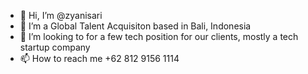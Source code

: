 - 👋 Hi, I’m @zyanisari
- 👀 I’m a Global Talent Acquisiton based in Bali, Indonesia
- 💞️ I’m looking to for a few tech position for our clients, mostly a tech startup company
- 📫 How to reach me +62 812 9156 1114

<!---
zyanisari/zyanisari is a ✨ special ✨ repository because its `README.md` (this file) appears on your GitHub profile.
You can click the Preview link to take a look at your changes.
--->
